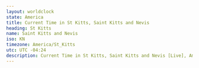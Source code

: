```yaml
---
layout: worldclock
state: America
title: Current Time in St Kitts, Saint Kitts and Nevis
heading: St Kitts
name: Saint Kitts and Nevis
iso: KN
timezone: America/St_Kitts
utc: UTC -04:24
description: Current Time in St Kitts, Saint Kitts and Nevis [Live], America. Live update now time in St Kitts, timezone America/St_Kitts, UTC -04:24, Country ISO code & Current Local Time.
---
```



